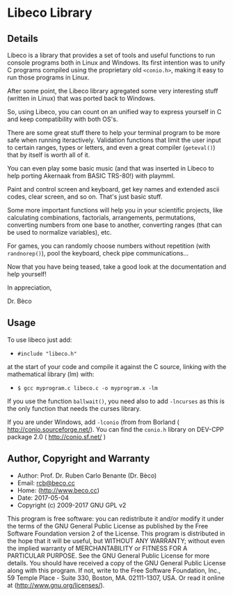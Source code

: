 # Libeco Library 

## Details 

Libeco is a library that provides a set of tools and useful functions to run console programs both in Linux and Windows. Its first intention was to unify C programs compiled using the proprietary old `<conio.h>`, making it easy to run those programs in Linux.

After some point, the Libeco library agregated some very interesting stuff (written in Linux) that was ported back to Windows.

So, using Libeco, you can count on an unified way to express yourself in C and keep compatibility with both OS's.

There are some great stuff there to help your terminal program to be more safe when running iteractively. Validation functions that limit the user input to certain ranges, types or letters, and even a great compiler (`geteval()`) that by itself is worth all of it.

You can even play some basic music (and that was inserted in Libeco to help porting Akernaak from BASIC TRS-80!) with playmml.

Paint and control screen and keyboard, get key names and extended ascii codes, clear screen, and so on. That's just basic stuff.

Some more important functions will help you in your scientific projects, like calculating combinations, factorials, arrangements, permutations, converting numbers from one base to another, converting ranges (that can be used to normalize variables), etc.

For games, you can randomly choose numbers without repetition (with `randnorep()`), pool the keyboard, check pipe communications...

Now that you have being teased, take a good look at the documentation and help yourself!

In appreciation,

Dr. Bèco

## Usage

To use libeco just add:

* `#include "libeco.h"`

at the start of your code and compile it against the C source, linking with the mathematical library (lm) with:

* `$ gcc myprogram.c libeco.c -o myprogram.x -lm`

If you use the function `ballwait()`, you need also to add `-lncurses` as this is the only function that needs the curses library.

If you are under Windows, add `-lconio` (from from Borland ( http://conio.sourceforge.net/). You can find the `conio.h` library on DEV-CPP package 2.0 ( http://conio.sf.net/ )

## Author, Copyright and Warranty

* Author: Prof. Dr. Ruben Carlo Benante (Dr. Bèco)
* Email: rcb@beco.cc
* Home: (http://www.beco.cc)
* Date: 2017-05-04
* Copyright (c) 2009-2017 GNU GPL v2

This program is free software: you can redistribute it
and/or modify it under the terms of the
GNU General Public License as published by
the Free Software Foundation version 2 of the License.
This program is distributed in the hope that it will be useful,
but WITHOUT ANY WARRANTY; without even the implied warranty of
MERCHANTABILITY or FITNESS FOR A PARTICULAR PURPOSE. See the
GNU General Public License for more details.
You should have received a copy of the GNU General Public License
along with this program.
If not, write to the Free Software Foundation, Inc.,
59 Temple Place - Suite 330, Boston, MA. 02111-1307, USA.
Or read it online at (http://www.gnu.org/licenses/).

